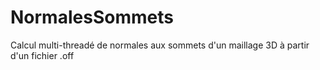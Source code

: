 # NormalesSommets
Calcul multi-threadé de normales aux sommets d'un maillage 3D à partir d'un fichier .off
